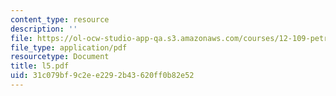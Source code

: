 ```yaml
---
content_type: resource
description: ''
file: https://ol-ocw-studio-app-qa.s3.amazonaws.com/courses/12-109-petrology-fall-2005/31c079bf9c2ee2292b43620ff0b82e52_l5.pdf
file_type: application/pdf
resourcetype: Document
title: l5.pdf
uid: 31c079bf-9c2e-e229-2b43-620ff0b82e52
---
```

